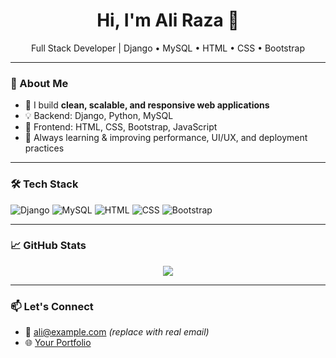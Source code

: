 <h1 align="center">Hi, I'm Ali Raza 👋</h1>
<p align="center">
  Full Stack Developer | Django • MySQL • HTML • CSS • Bootstrap  
</p>

---

### 🧠 About Me

- 🔧 I build **clean, scalable, and responsive web applications**
- 💡 Backend: Django, Python, MySQL
- 🎨 Frontend: HTML, CSS, Bootstrap, JavaScript
- 🚀 Always learning & improving performance, UI/UX, and deployment practices

---

### 🛠️ Tech Stack

![Django](https://img.shields.io/badge/-Django-092E20?style=for-the-badge&logo=django)
![MySQL](https://img.shields.io/badge/-MySQL-4479A1?style=for-the-badge&logo=mysql&logoColor=white)
![HTML](https://img.shields.io/badge/-HTML5-E34F26?style=for-the-badge&logo=html5)
![CSS](https://img.shields.io/badge/-CSS3-1572B6?style=for-the-badge&logo=css3)
![Bootstrap](https://img.shields.io/badge/-Bootstrap-563D7C?style=for-the-badge&logo=bootstrap)

---

### 📈 GitHub Stats

<p align="center">
  <img src="https://github-readme-stats.vercel.app/api?username=YOUR_USERNAME&show_icons=true&theme=radical" />
</p>

---

### 📫 Let's Connect

- 📧 ali@example.com *(replace with real email)*
- 🌐 [Your Portfolio](https://alirazacoder.pythonanywhere.com/)
